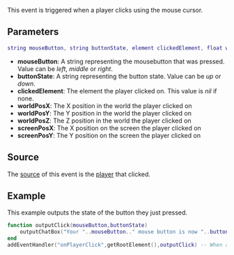 This event is triggered when a player clicks using the mouse cursor.

Parameters
----------

``` lua
string mouseButton, string buttonState, element clickedElement, float worldPosX, float worldPosY, float worldPosZ, float screenPosX, float screenPosY
```

-   **mouseButton**: A string representing the mousebutton that was pressed. Value can be *left*, *middle* or *right*.
-   **buttonState**: A string representing the button state. Value can be *up* or *down*.
-   **clickedElement**: The element the player clicked on. This value is *nil* if none.
-   **worldPosX**: The X position in the world the player clicked on
-   **worldPosY**: The Y position in the world the player clicked on
-   **worldPosZ**: The Z position in the world the player clicked on
-   **screenPosX**: The X position on the screen the player clicked on
-   **screenPosY**: The Y position on the screen the player clicked on

Source
------

The [source](/docs/event_system#event_source.md "wikilink") of this event is the [player](/player.md "wikilink") that clicked.

Example
-------

This example outputs the state of the button they just pressed.

``` lua
function outputClick(mouseButton,buttonState)
    outputChatBox("Your "..mouseButton.." mouse button is now "..buttonState,source,255,255,0) -- output the state of the button they just pressed.
end
addEventHandler("onPlayerClick",getRootElement(),outputClick) -- When a player clicks trigger the outputClick function
```
